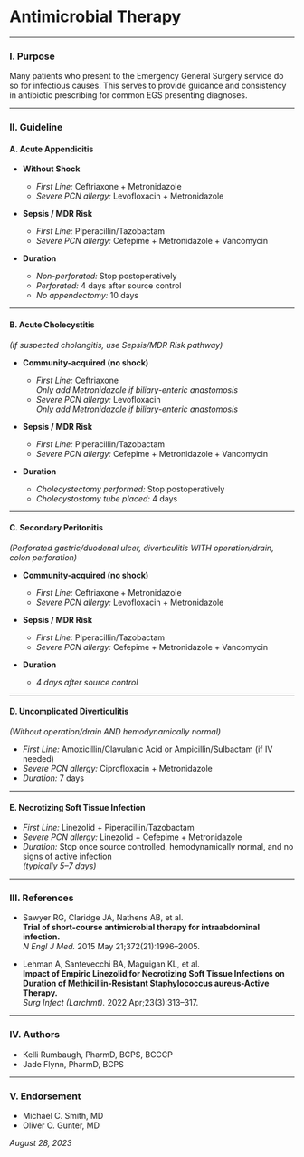 # Antimicrobial Therapy

---

### I. Purpose

Many patients who present to the Emergency General Surgery service do so for infectious causes. This serves to provide guidance and consistency in antibiotic prescribing for common EGS presenting diagnoses.

---

### II. Guideline

#### A. Acute Appendicitis

- **Without Shock**
  * *First Line:* Ceftriaxone + Metronidazole  
  * *Severe PCN allergy:* Levofloxacin + Metronidazole

- **Sepsis / MDR Risk**
  * *First Line:* Piperacillin/Tazobactam  
  * *Severe PCN allergy:* Cefepime + Metronidazole + Vancomycin

- **Duration**
  * *Non-perforated:* Stop postoperatively  
  * *Perforated:* 4 days after source control  
  * *No appendectomy:* 10 days

---

#### B. Acute Cholecystitis  
*(If suspected cholangitis, use Sepsis/MDR Risk pathway)*

- **Community-acquired (no shock)**
  * *First Line:* Ceftriaxone  
    *Only add Metronidazole if biliary-enteric anastomosis*  
  * *Severe PCN allergy:* Levofloxacin  
    *Only add Metronidazole if biliary-enteric anastomosis*

- **Sepsis / MDR Risk**
  * *First Line:* Piperacillin/Tazobactam  
  * *Severe PCN allergy:* Cefepime + Metronidazole + Vancomycin

- **Duration**
  * *Cholecystectomy performed:* Stop postoperatively  
  * *Cholecystostomy tube placed:* 4 days

---

#### C. Secondary Peritonitis  
*(Perforated gastric/duodenal ulcer, diverticulitis WITH operation/drain, colon perforation)*

- **Community-acquired (no shock)**
  * *First Line:* Ceftriaxone + Metronidazole  
  * *Severe PCN allergy:* Levofloxacin + Metronidazole

- **Sepsis / MDR Risk**
  * *First Line:* Piperacillin/Tazobactam  
  * *Severe PCN allergy:* Cefepime + Metronidazole + Vancomycin

- **Duration**
  * *4 days after source control*

---

#### D. Uncomplicated Diverticulitis  
*(Without operation/drain AND hemodynamically normal)*

- *First Line:* Amoxicillin/Clavulanic Acid or Ampicillin/Sulbactam (if IV needed)  
- *Severe PCN allergy:* Ciprofloxacin + Metronidazole  
- *Duration:* 7 days

---

#### E. Necrotizing Soft Tissue Infection

- *First Line:* Linezolid + Piperacillin/Tazobactam  
- *Severe PCN allergy:* Linezolid + Cefepime + Metronidazole  
- *Duration:* Stop once source controlled, hemodynamically normal, and no signs of active infection  
  *(typically 5–7 days)*

---

### III. References

- Sawyer RG, Claridge JA, Nathens AB, et al.  
  **Trial of short-course antimicrobial therapy for intraabdominal infection.**  
  *N Engl J Med.* 2015 May 21;372(21):1996–2005.

- Lehman A, Santevecchi BA, Maguigan KL, et al.  
  **Impact of Empiric Linezolid for Necrotizing Soft Tissue Infections on Duration of Methicillin-Resistant Staphylococcus aureus-Active Therapy.**  
  *Surg Infect (Larchmt).* 2022 Apr;23(3):313–317.

---

### IV. Authors

- Kelli Rumbaugh, PharmD, BCPS, BCCCP  
- Jade Flynn, PharmD, BCPS

---

### V. Endorsement

- Michael C. Smith, MD  
- Oliver O. Gunter, MD  

*August 28, 2023*

